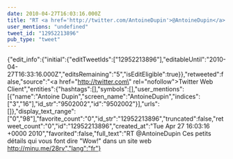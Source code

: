 ```yaml
---
date: 2010-04-27T16:03:16.000Z
title: "RT <a href='http://twitter.com/AntoineDupin'>@AntoineDupin</a> Ces petits détails qui vous font dire Wow! dans un site web http://minu.me/28rv″"
user_mentions: "undefined"
tweet_id: "12952213896"
pub_type: "tweet"
---
```

{"edit_info":{"initial":{"editTweetIds":["12952213896"],"editableUntil":"2010-04-27T16:33:16.000Z","editsRemaining":"5","isEditEligible":true}},"retweeted":false,"source":"<a href=\"http://twitter.com\" rel=\"nofollow\">Twitter Web Client</a>","entities":{"hashtags":[],"symbols":[],"user_mentions":[{"name":"Antoine Dupin","screen_name":"AntoineDupin","indices":["3","16"],"id_str":"9502002","id":"9502002"}],"urls":[]},"display_text_range":["0","98"],"favorite_count":"0","id_str":"12952213896","truncated":false,"retweet_count":"0","id":"12952213896","created_at":"Tue Apr 27 16:03:16 +0000 2010","favorited":false,"full_text":"RT @AntoineDupin Ces petits détails qui vous font dire \"Wow!\" dans un site web http://minu.me/28rv","lang":"fr"}
